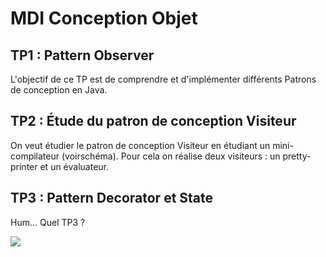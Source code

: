 # MDI Conception Objet

## TP1 : Pattern Observer

L'objectif de ce TP est de comprendre et d'implémenter différents Patrons de conception en Java.

## TP2 : Étude du patron de conception Visiteur

On veut étudier le patron de conception Visiteur en étudiant un mini-compilateur (voirschéma). Pour cela on réalise deux visiteurs : un pretty-printer et un évaluateur.

## TP3 : Pattern Decorator et State

Hum... Quel TP3 ?

![](https://media.giphy.com/media/hEc4k5pN17GZq/giphy.gif)
